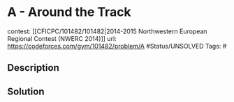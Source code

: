 # A - Around the Track

contest: [[CFICPC/101482/101482|2014-2015 Northwestern European Regional Contest (NWERC 2014)]]
url: https://codeforces.com/gym/101482/problem/A
#Status/UNSOLVED
Tags: #

## Description

## Solution

